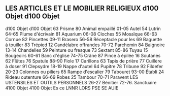 ## LES ARTICLES ET LE MOBILIER RELIGIEUX d100 Objet d100 Objet


d100 Objet d100 Objet 63 Prisme 80 Animal empaillé
01-05 Autel 54 Lutrin 64-65 Plume d'écrivain 81 Aquarium
06-08 Cloches 55 Mosaïque 66-63 Cornue 82 Pincettes
09-11 Brasero 56-58 Réceptacle pour les 69 Baguette à touiller 83 Trépied
12 Candélabre offrandes 70-72 Parchemin 84 Baignoire
13-14 Chandelles 59 Peinture ou fresque 73  Sextant 85-86 Tuyau
15  Bougeoirs 60-61 Banc d'église 74-75 Crâne 87 Pince à épilée
16  Soutanes 62 Flûtes 76  Spatule 88-90 Fiole
17 Carillons 63 Tapis de prière 77 Cuillère à doser 91 Clepsydre
18-19 Nappe d'autel 64  Pupitre 78 Tribune 92 Fildefer
20-23 Colonnes ou piliers 65 Rampe d'escalier 79 Tabouret 93-00 Établi
24 Rideau outenture 66-69 Robes
25 Tambour 70-71 Paravent LES USTENSILES ET OUTILS PERSONNELS
26-27 Bénitier 72-76. Sanctuaire 4100 Objet 4100 Objet
Es ce LNNR LORS PSE SE AUIE